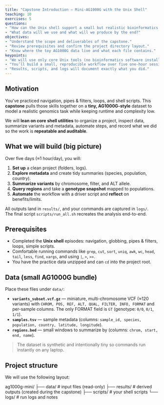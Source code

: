 ```yaml
---
title: "Capstone Introduction — Mini-AG1000G with the Unix Shell"
teaching: 10
exercises: 5
questions:
- "How can the Unix shell support a small but realistic bioinformatics workflow?"
- "What data will we use and what will we produce by the end?"
objectives:
- "Understand the scope and deliverables of the capstone."
- "Review prerequisites and confirm the project directory layout."
- "Know where the toy AG1000G data live and what each file contains."
keypoints:
- "We will use only core Unix tools (no bioinformatics software installs)."
- "You’ll build a small, reproducible workflow over five one-hour sessions."
- "Results, scripts, and logs will document exactly what you did."
---
```


## Motivation

You’ve practiced navigation, pipes & filters, loops, and shell scripts. This **capstone** pulls those skills together on a **tiny, AG1000G-style** dataset to model a realistic genomics task while keeping runtime and complexity low.

We will **lean on core shell utilities** to organize a project, inspect data, summarize variants and metadata, automate steps, and record what we did so the work is **repeatable and auditable**.

## What we will build (big picture)

Over five days (≈1 hour/day), you will:

1. **Set up** a clean project (folders, logs).
2. **Explore metadata** and create tidy summaries (species, population, country).
3. **Summarize variants** by chromosome, filter, and ALT allele.
4. **Query regions** and take a **genotype snapshot** mapped to populations.
5. **Automate** the workflow with a driver script and **reflect** on benefits/limits.

All outputs land in `results/`, and your commands are captured in `logs/`.  
The final script `scripts/run_all.sh` recreates the analysis end-to-end.

## Prerequisites

- Completed the **Unix shell** episodes: navigation, globbing, pipes & filters, loops, simple scripts.
- Comfortable running commands like `grep`, `cut`, `sort`, `uniq`, `awk`, `wc`, `head`, `tail`, `less`, `find`, `xargs`, and using `|`, `>`, `>>`.
- You have the practice data unzipped and can `cd` into the project root.

## Data (small AG1000G bundle)

Place these files under `data/`:

- **`variants_subset.vcf.gz`** — miniature, multi-chromosome VCF (≈120 variants) with `CHROM, POS, REF, ALT, QUAL, FILTER, INFO, FORMAT` and per-sample columns. The only FORMAT field is `GT` (genotype: `0/0`, `0/1`, `1/1`).
- **`samples.tsv`** — sample metadata (columns: `sample_id, species, population, country, latitude, longitude`).
- **`regions.bed`** — small windows to summarize by (columns: `chrom, start, end, name`).

> The dataset is synthetic and intentionally tiny so commands run instantly on any laptop.

## Project structure

We will use the following layout:

ag1000g-mini/
├── data/ # input files (read-only)
├── results/ # derived outputs (created during the capstone)
├── scripts/ # your shell scripts
└── logs/ # run logs and notes
